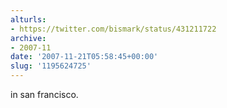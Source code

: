 ```yaml
---
alturls:
- https://twitter.com/bismark/status/431211722
archive:
- 2007-11
date: '2007-11-21T05:58:45+00:00'
slug: '1195624725'
---
```


in san francisco.

